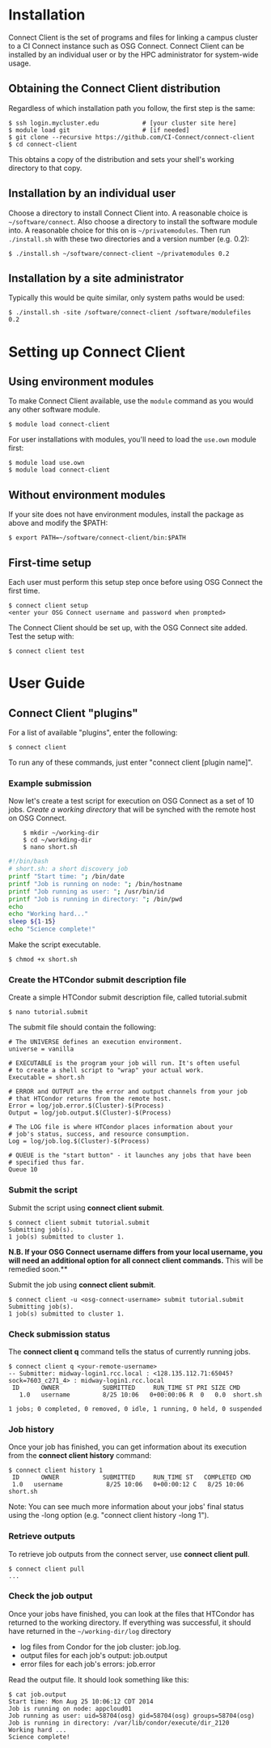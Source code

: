 Installation
============

Connect Client is the set of programs and files for linking a campus
cluster to a CI Connect instance such as OSG Connect. Connect Client can be installed 
by an individual user or by the HPC administrator for system-wide usage.

Obtaining the Connect Client distribution
-----------------------------------------

Regardless of which installation path you follow, the first step is the same:

    $ ssh login.mycluster.edu            # [your cluster site here]
    $ module load git                    # [if needed]
    $ git clone --recursive https://github.com/CI-Connect/connect-client
    $ cd connect-client

This obtains a copy of the distribution and sets your shell's working
directory to that copy.

Installation by an individual user
-------------------------------

Choose a directory to install Connect Client into.  A reasonable choice
is `~/software/connect`.  Also choose a directory to
install the software module into.  A reasonable choice for this on
is `~/privatemodules`.  Then run `./install.sh` with these
two directories and a version number (e.g. 0.2):

    $ ./install.sh ~/software/connect-client ~/privatemodules 0.2


Installation by a site administrator
---------------------------------------

Typically this would be quite similar, only system paths would be used:

    $ ./install.sh -site /software/connect-client /software/modulefiles 0.2


Setting up Connect Client
====================

Using environment modules
----------------------------

To make Connect Client available, use the `module` command as you would
any other software module.  

    $ module load connect-client

For user installations with modules, you'll need to load the `use.own` module first:

    $ module load use.own
    $ module load connect-client


Without environment modules
---------------------------

If your site does not have environment modules, install the package as above and modify the $PATH:

    $ export PATH=~/software/connect-client/bin:$PATH
    

First-time setup
--------------
Each user must perform this setup step once before using
OSG Connect the first time.  

    $ connect client setup
    <enter your OSG Connect username and password when prompted>

The Connect Client should be set up, with the OSG Connect site
added. Test the setup with:

    $ connect client test


User Guide 
==========

Connect Client "plugins"
-------------------------

For a list of available "plugins", enter the following:

	$ connect client

To run any of these commands, just enter "connect client [plugin name]".


### Example submission

Now let's create a test script for execution on OSG Connect as a set of 10 jobs.
*Create a working directory* that will be synched with the remote host on OSG Connect.  

        $ mkdir ~/working-dir
        $ cd ~/workding-dir
        $ nano short.sh

````bash
#!/bin/bash
# short.sh: a short discovery job
printf "Start time: "; /bin/date
printf "Job is running on node: "; /bin/hostname
printf "Job running as user: "; /usr/bin/id
printf "Job is running in directory: "; /bin/pwd
echo
echo "Working hard..."
sleep ${1-15}
echo "Science complete!"
````

Make the script executable.

	$ chmod +x short.sh


### Create the HTCondor submit description file

Create a simple HTCondor submit description file, called tutorial.submit

	$ nano tutorial.submit

The submit file should contain the following:
````
# The UNIVERSE defines an execution environment. 
universe = vanilla

# EXECUTABLE is the program your job will run. It's often useful
# to create a shell script to "wrap" your actual work.
Executable = short.sh

# ERROR and OUTPUT are the error and output channels from your job
# that HTCondor returns from the remote host.
Error = log/job.error.$(Cluster)-$(Process)
Output = log/job.output.$(Cluster)-$(Process)

# The LOG file is where HTCondor places information about your
# job's status, success, and resource consumption.
Log = log/job.log.$(Cluster)-$(Process)

# QUEUE is the "start button" - it launches any jobs that have been
# specified thus far.
Queue 10
````

### Submit the script

Submit the script using **connect client submit**.
````
$ connect client submit tutorial.submit
Submitting job(s).
1 job(s) submitted to cluster 1.
````

**N.B. If your OSG Connect username differs from your local username,
you will need an additional option for all connect client commands.**
This will be remedied soon.**

Submit the job using **connect client submit**.
````
$ connect client -u <osg-connect-username> submit tutorial.submit
Submitting job(s).
1 job(s) submitted to cluster 1.
````


### Check submission status
The **connect client q** command tells the status of currently running jobs.

````
$ connect client q <your-remote-username>
-- Submitter: midway-login1.rcc.local : <128.135.112.71:65045?sock=7603_c271_4> : midway-login1.rcc.local
 ID      OWNER            SUBMITTED     RUN_TIME ST PRI SIZE CMD               
   1.0   username         8/25 10:06   0+00:00:06 R  0   0.0  short.sh         

1 jobs; 0 completed, 0 removed, 0 idle, 1 running, 0 held, 0 suspended
````


### Job history

Once your job has finished, you can get information about its execution
from the **connect client history** command:

````
$ connect client history 1
 ID      OWNER            SUBMITTED     RUN_TIME ST   COMPLETED CMD
 1.0   username            8/25 10:06   0+00:00:12 C   8/25 10:06 short.sh
````

Note: You can see much more information about your jobs' final status
using the -long option (e.g. "connect client history -long 1").


### Retrieve outputs

To retrieve job outputs from the connect server, use **connect client pull**.

````
$ connect client pull
...
````


### Check the job output

Once your jobs have finished, you can look at the files that HTCondor has
returned to the working directory. If everything was successful, it
should have returned in the ````~/working-dir/log```` directory

  * log files from Condor for the job cluster: job.log.
  * output files for each job's output: job.output
  * error files for each job's errors: job.error

Read the output file. It should look something like this:

````
$ cat job.output
Start time: Mon Aug 25 10:06:12 CDT 2014
Job is running on node: appcloud01
Job running as user: uid=58704(osg) gid=58704(osg) groups=58704(osg)
Job is running in directory: /var/lib/condor/execute/dir_2120
Working hard ...
Science complete!
````
